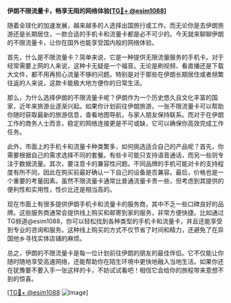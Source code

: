 **伊朗不限流量卡，畅享无阻的网络体验[[TG💪+ @esim1088](https://t.me/s/esim1088)]**

随着全球化的加速发展，越来越多的人选择出国旅行或工作。而无论你是去伊朗旅游还是长期居住，一款合适的手机卡和流量卡都是必不可少的。今天就来聊聊伊朗的不限流量卡，让你在国外也能享受国内般的网络体验。

首先，什么是不限流量卡？简单来说，它是一种提供无限流量服务的手机卡。对于经常需要上网的人来说，这种卡无疑是一个福音。无论是刷视频、看直播还是下载大文件，都不用再担心流量不够的问题。特别是对于那些在伊朗长期居住或者频繁往返的人来说，这款卡能极大地方便你的日常生活。

那么，为什么选择伊朗的不限流量卡呢？伊朗作为一个历史悠久且文化丰富的国家，近年来旅游业逐渐兴起。如果你计划前往伊朗旅游，一张不限流量卡可以帮助你随时获取最新的旅游信息，查看地图导航，与家人朋友保持联系。而对于在伊朗工作的商务人士而言，稳定的网络连接更是不可或缺，它可以确保你高效完成工作任务。

此外，市面上的手机卡和流量卡种类繁多，如何挑选适合自己的产品呢？首先，你需要根据自己的需求选择不同的套餐。有些卡可能只支持语音通话，而另一些则专注于数据流量。其次，要注意卡的兼容性问题。不同品牌的手机可能对卡的支持程度有所不同，因此在购买前最好确认一下自己的设备是否兼容。最后，价格也是一个重要的考量因素。虽然不限流量卡通常比普通流量卡贵一些，但考虑到其提供的便利性和实用性，性价比还是相当高的。

现在市面上有很多提供伊朗手机卡和流量卡的服务商，其中不乏一些口碑良好的品牌。这些服务商通常会提供线上购买和邮寄到家的服务，非常方便快捷。比如通过TG频道@esim1088，你可以轻松找到各种类型的手机卡和流量卡，并且还能享受到专业的咨询和服务。这种线上购买的方式不仅节省了时间和精力，还避免了在异国他乡寻找实体店铺的麻烦。

总之，伊朗的不限流量卡是每一位计划前往伊朗的朋友的最佳伴侣。它不仅能让你随时随地享受高速网络，还能帮助你在陌生环境中更快地融入当地生活。如果你还在犹豫要不要入手一张这样的卡，不妨试试看吧！相信它会给你的旅程带来意想不到的惊喜。

[[TG💪+ @esim1088](https://t.me/s/esim1088) ![Image](https://i.postimg.cc/4NQfJmqS/Snipaste-2025-05-13-00-14-12.png)]
